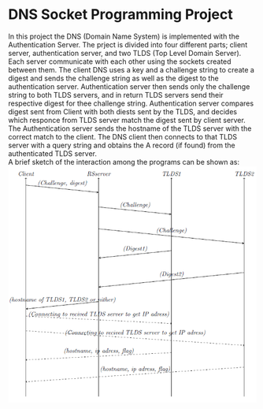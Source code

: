 # DNS Socket Programming Project  
In this project the DNS (Domain Name System) is implemented with the Authentication Server. The prject is divided into four different parts; client server, authentication server, and two TLDS (Top Level Domain Server). Each server communicate with each other using the sockets created between them. The client DNS uses a key and a challenge string to create a digest and sends the challenge string as well as the digest to the authentication server. Authentication server then sends only the challenge string to both TLDS servers, and in return TLDS servers send their respective digest for thee challenge string. Authentication server compares digest sent from Client with both diests sent by the TLDS, and decides which responce from TLDS server match the digest sent by client server. The Authentication server sends the hostname of the TLDS server with the correct match to the client. The DNS client then connects to that TLDS server with a query string and obtains the A record (if found) from the authenticated TLDS server.  
A brief sketch of the interaction among the programs can be shown as:   
<img src="/Images/Sketch.PNG">


